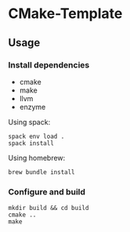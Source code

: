 # CMake-Template

## Usage

### Install dependencies

- cmake
- make
- llvm
- enzyme

Using spack:
```
spack env load .
spack install
```

Using homebrew:
```
brew bundle install
```

### Configure and build

```
mkdir build && cd build
cmake ..
make
```
